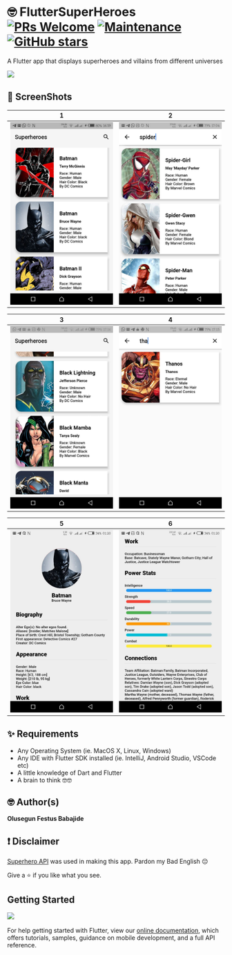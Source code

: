 # 🤓 FlutterSuperHeroes [![PRs Welcome](https://img.shields.io/badge/PRs-welcome-brightgreen.svg?style=flat-square)](http://makeapullrequest.com) [![Maintenance](https://img.shields.io/badge/Maintained%3F-yes-green.svg)](https://GitHub.com/Naereen/StrapDown.js/graphs/commit-activity) [![GitHub stars](https://img.shields.io/github/stars/JideGuru/FlutterSuperHeroes.svg?style=social&label=Star&maxAge=2592000)](https://github.com/JideGuru/FlutterSuperHeroes/stargazers/)



A Flutter app that displays superheroes and villains from different universes


<a href="https://github.com/JideGuru/FlutterSuperHeroes/raw/master/assets/app-release.apk">
   <img src="https://cdn.playerzpot.com//images/android-app-button.png" width="400px">
</a>


## 📸 ScreenShots

| 1 | 2|
|------|-------|
|<img src="assets/1.jpg" width="400">|<img src="assets/2.jpg" width="400">|

| 3 | 4|
|------|-------|
|<img src="assets/3.jpg" width="400">|<img src="assets/4.jpg" width="400">|

| 5 | 6|
|------|-------|
|<img src="assets/5.jpg" width="400">|<img src="assets/6.jpg" width="400">|

## ✨ Requirements
* Any Operating System (ie. MacOS X, Linux, Windows)
* Any IDE with Flutter SDK installed (ie. IntelliJ, Android Studio, VSCode etc)
* A little knowledge of Dart and Flutter
* A brain to think 🤓🤓

## 🤓 Author(s)
**Olusegun Festus Babajide**

## ❗️ Disclaimer

[Superhero API](https://akabab.github.io/superhero-api/api/) was used in making this app.
Pardon my Bad English 😔

Give a ⭐️ if you like what you see.

## Getting Started


![](https://venturebeat.com/wp-content/uploads/2019/02/google-flutter-logo-white.png?fit=400%2C200&strip=all)



For help getting started with Flutter, view our 
[online documentation](https://flutter.dev/docs), which offers tutorials, 
samples, guidance on mobile development, and a full API reference.

